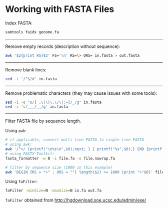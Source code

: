 # Working with FASTA Files


Index FASTA:
```bash
samtools faidx genome.fa
```

***

Remove empty records (description without sequence):
```bash
awk '$2{print RS}$2' FS='\n' RS=\> ORS= in.fasta > out.fasta
```

***

Remove blank lines:
```bash
sed -i '/^$/d' in.fasta
```

***

Remove problematic characters (they may cause issues with some tools):
```bash
sed -i -e "s/[ ,\(\)\.\/\|:=]/_/g" in.fasta
sed -i 's/___/__/g' in.fasta
```

***

Filter FASTA file by sequence length.

Using `awk`:
```bash
# if applicable, convert multi-line FASTA to single-line FASTA
# using awk:
awk '/^>/ {printf("\n%s\n",$0);next; } { printf("%s",$0);} END {printf("\n");}' file.fa > file.nowrap.fa
# using FASTX-Toolkit:
fasta_formatter -w 0 -i file.fa -o file.nowrap.fa

# filter by sequence size (1000 in this example)
awk 'BEGIN {RS = ">" ; ORS = ""} length($2) >= 1000 {print ">"$0}' file.nowrap.fa > file.1000.fa
```
Using `faFilter`:
```bash
faFilter -minSize=N -maxSize=N in.fa out.fa
```
`faFilter` obtained from http://hgdownload.soe.ucsc.edu/admin/exe/
